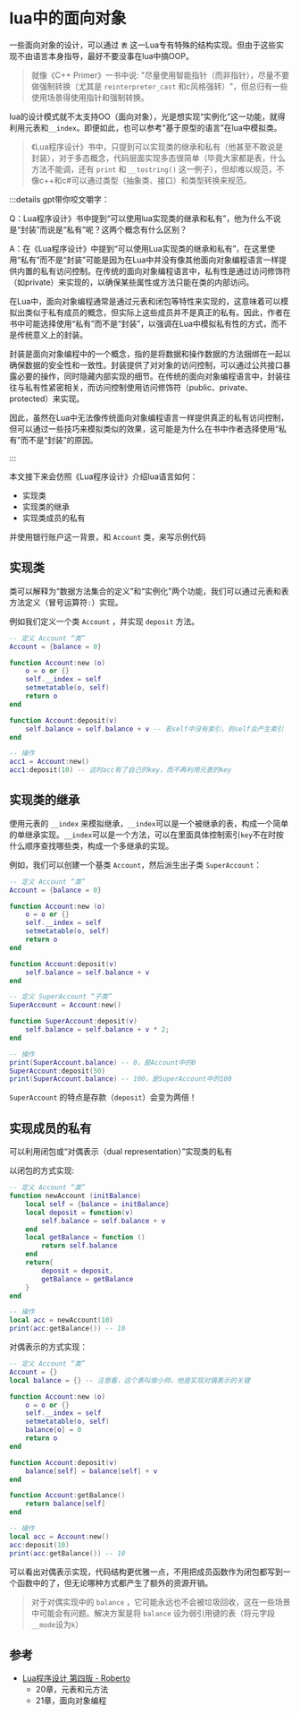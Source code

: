 # lua中的面向对象

一些面向对象的设计，可以通过 `表` 这一Lua专有特殊的结构实现。但由于这些实现不由语言本身指导，最好不要没事在lua中搞OOP。

> 就像《C++ Primer》一书中说: "尽量使用智能指针（而非指针），尽量不要做强制转换（尤其是 `reinterpreter_cast` 和c风格强转）"，但总归有一些使用场景得使用指针和强制转换。

lua的设计模式就不太支持OO（面向对象），光是想实现“实例化”这一功能，就得利用元表和`__index`。即便如此，也可以参考“基于原型的语言”在lua中模拟类。

> 《Lua程序设计》书中，只提到可以实现类的继承和私有（他甚至不敢说是封装），对于多态概念，代码层面实现多态很简单（毕竟大家都是表，什么方法不能调，还有 `print` 和 `__tostring()` 这一例子），但却难以规范，不像c++和c#可以通过类型（抽象类、接口）和类型转换来规范。

:::details gpt带你咬文嚼字：

Q：Lua程序设计》书中提到“可以使用lua实现类的继承和私有”，他为什么不说是“封装”而说是“私有”呢？这两个概念有什么区别？

A：在《Lua程序设计》中提到“可以使用Lua实现类的继承和私有”，在这里使用“私有”而不是“封装”可能是因为在Lua中并没有像其他面向对象编程语言一样提供内置的私有访问控制。在传统的面向对象编程语言中，私有性是通过访问修饰符（如private）来实现的，以确保某些属性或方法只能在类的内部访问。

在Lua中，面向对象编程通常是通过元表和闭包等特性来实现的，这意味着可以模拟出类似于私有成员的概念，但实际上这些成员并不是真正的私有。因此，作者在书中可能选择使用“私有”而不是“封装”，以强调在Lua中模拟私有性的方式，而不是传统意义上的封装。

封装是面向对象编程中的一个概念，指的是将数据和操作数据的方法捆绑在一起以确保数据的安全性和一致性。封装提供了对对象的访问控制，可以通过公共接口暴露必要的操作，同时隐藏内部实现的细节。在传统的面向对象编程语言中，封装往往与私有性紧密相关，而访问控制使用访问修饰符（public、private、protected）来实现。

因此，虽然在Lua中无法像传统面向对象编程语言一样提供真正的私有访问控制，但可以通过一些技巧来模拟类似的效果，这可能是为什么在书中作者选择使用“私有”而不是“封装”的原因。

:::

本文接下来会仿照《Lua程序设计》介绍lua语言如何：
- 实现类
- 实现类的继承
- 实现类成员的私有

并使用银行账户这一背景，和 `Account` 类，来写示例代码

## 实现类

类可以解释为“数据方法集合的定义”和“实例化”两个功能，我们可以通过元表和表方法定义（冒号运算符`:`）实现。

例如我们定义一个类 `Account` ，并实现 `deposit` 方法。

```lua
-- 定义 Account “类”
Account = {balance = 0}

function Account:new (o)
    o = o or {}
    self.__index = self
    setmetatable(o, self)
    return o
end

function Account:deposit(v)
    self.balance = self.balance + v -- 若self中没有索引，则self会产生索引
end

-- 操作
acc1 = Account:new()
acc1:deposit(10) -- 这时acc有了自己的key，而不再利用元表的key
```


## 实现类的继承

使用元表的 `__index` 来模拟继承，`__index`可以是一个被继承的表，构成一个简单的单继承实现。`__index`可以是一个方法，可以在里面具体控制索引`key`不在时按什么顺序查找哪些类，构成一个多继承的实现。

例如，我们可以创建一个基类 `Account`，然后派生出子类 `SuperAccount`：

```lua
-- 定义 Account “类”
Account = {balance = 0}

function Account:new (o)
    o = o or {}
    self.__index = self
    setmetatable(o, self)
    return o
end

function Account:deposit(v)
    self.balance = self.balance + v
end

-- 定义 SuperAccount “子类”
SuperAccount = Account:new()

function SuperAccount:deposit(v)
    self.balance = self.balance + v * 2; 
end

-- 操作
print(SuperAccount.balance) -- 0，是Account中的0
SuperAccount:deposit(50)
print(SuperAccount.balance) -- 100，是SuperAccount中的100
```

`SuperAccount` 的特点是存款（`deposit`）会变为两倍！

## 实现成员的私有

可以利用闭包或“对偶表示（dual representation）”实现类的私有

以闭包的方式实现:
```lua
-- 定义 Account “类”
function newAccount (initBalance)
    local self = {balance = initBalance}
    local deposit = function(v)
        self.balance = self.balance + v
    end
    local getBalance = function ()
        return self.balance
    end
    return{
        deposit = deposit,
        getBalance = getBalance
    } 
end

-- 操作
local acc = newAccount(10)
print(acc:getBalance()) -- 10
```
对偶表示的方式实现：

```lua
-- 定义 Account “类”
Account = {}
local balance = {} -- 注意看，这个表叫做小帅，他是实现对偶表示的关键

function Account:new (o)
    o = o or {}
    self.__index = self
    setmetatable(o, self)
    balance[o] = 0
    return o
end

function Account:deposit(v)
    balance[self] = balance[self] + v
end

function Account:getBalance()
    return balance[self]
end

-- 操作
local acc = Account:new()
acc:deposit(10)
print(acc:getBalance()) -- 10
```

可以看出对偶表示实现，代码结构更优雅一点，不用把成员函数作为闭包都写到一个函数中的了，但无论哪种方式都产生了额外的资源开销。
> 对于对偶实现中的 `balance` ，它可能永远也不会被垃圾回收，这在一些场景中可能会有问题。解决方案是将 `balance` 设为弱引用键的表（将元字段`__mode`设为`k`）

## 参考
- [Lua程序设计 第四版 - Roberto](https://www.lua.org/pil/)
    - 20章，元表和元方法
    - 21章，面向对象编程